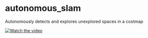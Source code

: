 # autonomous_slam
Autonomously detects and explores unexplored spaces in a costmap

[![Watch the video](https://img.youtube.com/vi/FdXAbZrHWDE/default.jpg)](https://youtu.be/FdXAbZrHWDE)

